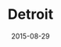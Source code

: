 ---
title: Detroit
date: 2015-08-29
images: [both-front.jpg, both-front-2.jpg, both-side.jpg, sb-front.jpg, both-happy-stickers.jpg]
props: [rbb, sb, us-marine-corps-costume, bondage-gear, black-lace-up-boots, sparkly-bowtie, gold-crown, silver-sparkly-crown, studded-black-choker, watch, aviators, toothbrush, toothpaste, bible, green-happy-sticker, blue-happy-sticker, wood-chair, freddie-mustache]
---